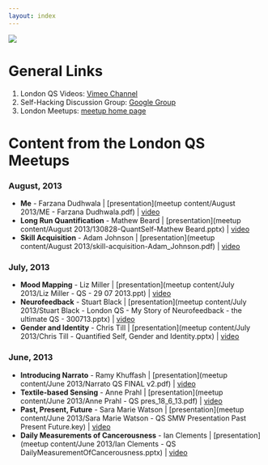 ```yaml
---
layout: index
---
```



![ ](https://github.com/ksnyde/qs/raw/master/assets/qs-london.png)

# General Links

1. London QS Videos: [Vimeo Channel](https://vimeo.com/channels/londonqs)
2. Self-Hacking Discussion Group: [Google Group](https://groups.google.com/forum/#!forum/self-hacking)
3. London Meetups: [meetup home page](http://www.meetup.com/LondonQS/events/133546932/)


# Content from the London QS Meetups


### August, 2013

- **Me** - Farzana Dudhwala | [presentation](meetup content/August 2013/ME  - Farzana Dudhwala.pdf) | [video](https://vimeo.com/73598429)
- **Long Run Quantification**  - Mathew Beard | [presentation](meetup content/August 2013/130828-QuantSelf-Mathew Beard.pptx) | [video](https://vimeo.com/74067335)
- **Skill Acquisition** - Adam Johnson | [presentation](meetup content/August 2013/skill-acquisition-Adam_Johnson.pdf) | [video](https://vimeo.com/75485713)

### July, 2013

- **Mood Mapping** - Liz Miller | [presentation](meetup content/July 2013/Liz Miller - QS - 29 07 2013.ppt) | [video](https://vimeo.com/71776733)
- **Neurofeedback** - Stuart Black | [presentation](meetup content/July 2013/Stuart Black - London QS - My Story of Neurofeedback - the ultimate QS - 300713.pptx) | [video](https://vimeo.com/channels/londonqs/71735867)
- **Gender and Identity** - Chris Till | [presentation](meetup content/July 2013/Chris Till - Quantified Self, Gender and Identity.pptx) | [video](https://vimeo.com/71800389)

### June, 2013

- **Introducing Narrato** - Ramy Khuffash | [presentation](meetup content/June 2013/Narrato QS FINAL v2.pdf) | [video](https://vimeo.com/68964779)
- **Textile-based Sensing** - Anne Prahl | [presentation](meetup content/June 2013/Anne Prahl - QS pres_18_6_13.pdf) | [video](https://vimeo.com/68775423)
- **Past, Present, Future** - Sara Marie Watson | [presentation](meetup content/June 2013/Sara Marie Watson - QS SMW Presentation Past Present Future.key) | [video](https://vimeo.com/68913267)
- **Daily Measurements of Cancerousness** - Ian Clements | [presentation](meetup content/June 2013/Ian Clements - QS DailyMeasurementOfCancerousness.pptx) | [video](https://vimeo.com/68941583)
